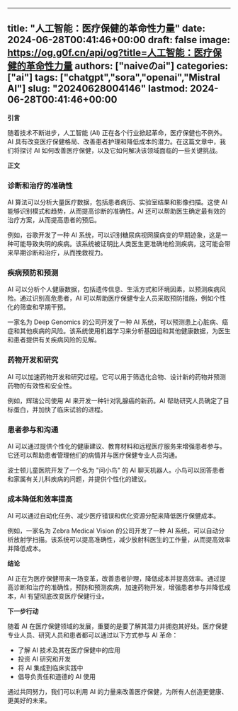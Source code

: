 
---
title: "人工智能：医疗保健的革命性力量"
date: 2024-06-28T00:41:46+00:00
draft: false
image: https://og.g0f.cn/api/og?title=人工智能：医疗保健的革命性力量
authors: ["naiveのai"]
categories: ["ai"]
tags: ["chatgpt","sora","openai","Mistral AI"]
slug: "20240628004146"
lastmod: 2024-06-28T00:41:46+00:00
---
**引言**

随着技术不断进步，人工智能 (AI) 正在各个行业掀起革命，医疗保健也不例外。AI 具有改变医疗保健格局、改善患者护理和降低成本的潜力。在这篇文章中，我们将探讨 AI 如何改善医疗保健，以及它如何解决该领域面临的一些关键挑战。

**正文**

### 诊断和治疗的准确性

AI 算法可以分析大量医疗数据，包括患者病历、实验室结果和影像扫描。这使 AI 能够识别模式和趋势，从而提高诊断的准确性。AI 还可以帮助医生确定最有效的治疗方案，从而提高患者的预后。

例如，谷歌开发了一种 AI 系统，可以识别糖尿病视网膜病变的早期迹象，这是一种可能导致失明的疾病。该系统被证明比人类医生更准确地检测疾病，这可能会带来早期诊断和治疗，从而挽救视力。

### 疾病预防和预测

AI 可以分析个人健康数据，包括遗传信息、生活方式和环境因素，以预测疾病风险。通过识别高危患者，AI 可以帮助医疗保健专业人员采取预防措施，例如个性化的筛查和早期干预。

一家名为 Deep Genomics 的公司开发了一种 AI 系统，可以预测患上心脏病、癌症和其他疾病的风险。该系统使用机器学习来分析基因组和其他健康数据，为医生和患者提供有关疾病风险的见解。

### 药物开发和研究

AI 可以加速药物开发和研究过程。它可以用于筛选化合物、设计新的药物并预测药物的有效性和安全性。

例如，辉瑞公司使用 AI 来开发一种针对乳腺癌的新药。AI 帮助研究人员确定了目标蛋白，并加快了临床试验的进程。

### 患者参与和沟通

AI 可以通过提供个性化的健康建议、教育材料和远程医疗服务来增强患者参与。它还可以帮助患者管理他们的病情并与医疗保健专业人员沟通。

波士顿儿童医院开发了一个名为 "问小鸟" 的 AI 聊天机器人。小鸟可以回答患者和家属有关儿科疾病的问题，并提供个性化的建议。

### 成本降低和效率提高

AI 可以通过自动化任务、减少医疗错误和优化资源分配来降低医疗保健成本。

例如，一家名为 Zebra Medical Vision 的公司开发了一种 AI 系统，可以自动分析放射学扫描。该系统可以提高准确性，减少放射科医生的工作量，从而提高效率并降低成本。

**结论**

AI 正在为医疗保健带来一场变革，改善患者护理，降低成本并提高效率。通过提高诊断和治疗的准确性，预防和预测疾病，加速药物开发，增强患者参与并降低成本，AI 有望彻底改变医疗保健行业。

**下一步行动**

随着 AI 在医疗保健领域的发展，重要的是要了解其潜力并拥抱其好处。医疗保健专业人员、研究人员和患者都可以通过以下方式参与 AI 革命：

* 了解 AI 技术及其在医疗保健中的应用
* 投资 AI 研究和开发
* 将 AI 集成到临床实践中
* 倡导负责任和道德的 AI 使用

通过共同努力，我们可以利用 AI 的力量来改善医疗保健，为所有人创造更健康、更美好的未来。